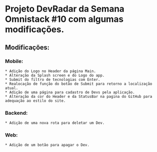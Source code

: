 
# Projeto DevRadar da Semana Omnistack #10 com algumas modificações.

## Modificações:

  ### Mobile:
    * Adição do Logo no Header da página Main.
    * Alteração da Splash screen e do Logo do app.
    * Submit do filtro de tecnologias com Enter.
    * Realocação de função do botão de Submit para retorno a localização atual.
    * Adição de uma página para cadastro de Devs pela aplicação.
    * Alteração da cor do Header e da StatusBar na pagina do GitHub para adequação ao estilo do site.
  
  ### Backend:
    * Adição de uma nova rota para deletar um Dev.
  
  ### Web:
    * Adição de um botão para apagar o Dev.
